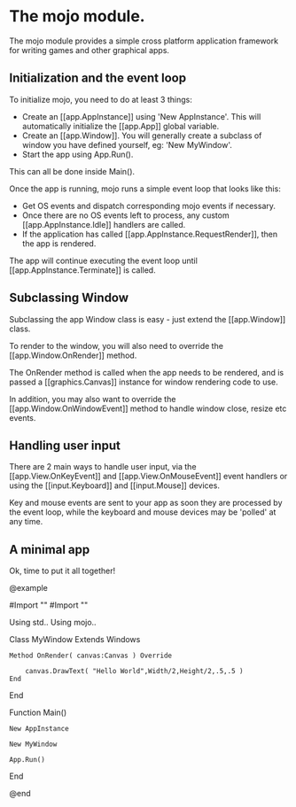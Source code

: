 
# The mojo module.

The mojo module provides a simple cross platform application framework for writing games and other graphical apps.


## Initialization and the event loop

To initialize mojo, you need to do at least 3 things:

* Create an [[app.AppInstance]] using 'New AppInstance'. This will automatically initialize the [[app.App]] global variable.
* Create an [[app.Window]]. You will generally create a subclass of window you have defined yourself, eg: 'New MyWindow'.
* Start the app using App.Run().

This can all be done inside Main().

Once the app is running, mojo runs a simple event loop that looks like this:

* Get OS events and dispatch corresponding mojo events if necessary.
* Once there are no OS events left to process, any custom [[app.AppInstance.Idle]] handlers are called.
* If the application has called [[app.AppInstance.RequestRender]], then the app is rendered.

The app will continue executing the event loop until [[app.AppInstance.Terminate]] is called.

## Subclassing Window

Subclassing the app Window class is easy - just extend the [[app.Window]] class.

To render to the window, you will also need to override the [[app.Window.OnRender]] method. 

The OnRender method is called when the app needs to be rendered, and is passed a [[graphics.Canvas]] instance for window rendering code to use.

In addition, you may also want to override the [[app.Window.OnWindowEvent]] method to handle window close, resize etc events.

## Handling user input

There are 2 main ways to handle user input, via the [[app.View.OnKeyEvent]] and [[app.View.OnMouseEvent]] event handlers or using the
[[input.Keyboard]] and [[input.Mouse]] devices.

Key and mouse events are sent to your app as soon they are processed by the event loop, while the keyboard and mouse devices may be 'polled' at
any time.


## A minimal app

Ok, time to put it all together!

@example

#Import "<std>"
#Import "<mojo>"

Using std..
Using mojo..

Class MyWindow Extends Windows

	Method OnRender( canvas:Canvas ) Override

		canvas.DrawText( "Hello World",Width/2,Height/2,.5,.5 )
	End
	
End

Function Main()

	New AppInstance
	
	New MyWindow
	
	App.Run()
End

@end
